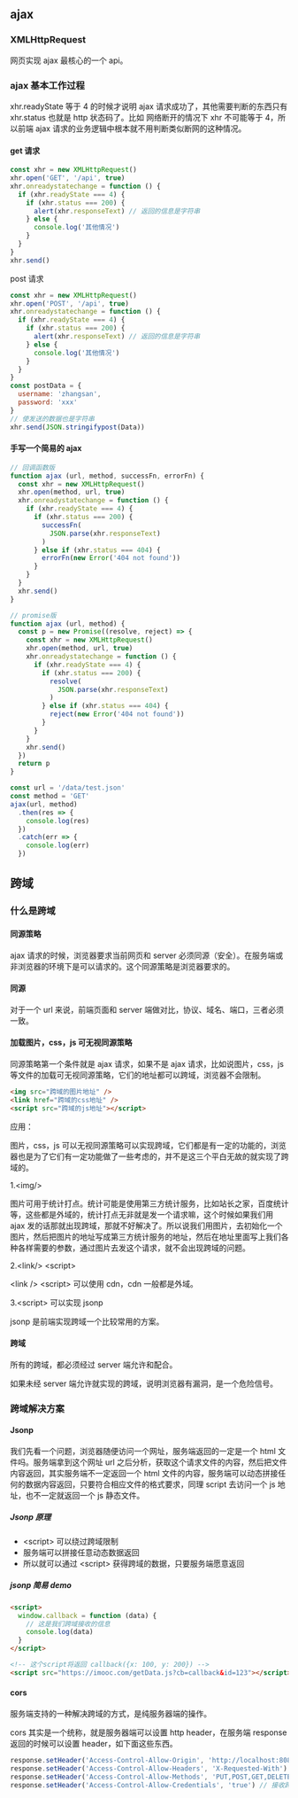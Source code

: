 ## ajax

### XMLHttpRequest

网页实现 ajax 最核心的一个 api。

### ajax 基本工作过程

xhr.readyState 等于 4 的时候才说明 ajax 请求成功了，其他需要判断的东西只有 xhr.status 也就是 http 状态码了。比如
网络断开的情况下 xhr 不可能等于 4，所以前端 ajax 请求的业务逻辑中根本就不用判断类似断网的这种情况。

#### get 请求

```js
const xhr = new XMLHttpRequest()
xhr.open('GET', '/api', true)
xhr.onreadystatechange = function () {
  if (xhr.readyState === 4) {
    if (xhr.status === 200) {
      alert(xhr.responseText) // 返回的信息是字符串
    } else {
      console.log('其他情况')
    }
  }
}
xhr.send()
```

post 请求

```js
const xhr = new XMLHttpRequest()
xhr.open('POST', '/api', true)
xhr.onreadystatechange = function () {
  if (xhr.readyState === 4) {
    if (xhr.status === 200) {
      alert(xhr.responseText) // 返回的信息是字符串
    } else {
      console.log('其他情况')
    }
  }
}
const postData = {
  username: 'zhangsan',
  password: 'xxx'
}
// 使发送的数据也是字符串
xhr.send(JSON.stringifypost(Data))
```

#### 手写一个简易的 ajax

```js
// 回调函数版
function ajax (url, method, successFn, errorFn) {
  const xhr = new XMLHttpRequest()
  xhr.open(method, url, true)
  xhr.onreadystatechange = function () {
    if (xhr.readyState === 4) {
      if (xhr.status === 200) {
        successFn(
          JSON.parse(xhr.responseText)
        )
      } else if (xhr.status === 404) {
        errorFn(new Error('404 not found'))
      }
    }
  }
  xhr.send()
}
```

```js
// promise版
function ajax (url, method) {
  const p = new Promise((resolve, reject) => {
    const xhr = new XMLHttpRequest()
    xhr.open(method, url, true)
    xhr.onreadystatechange = function () {
      if (xhr.readyState === 4) {
        if (xhr.status === 200) {
          resolve(
            JSON.parse(xhr.responseText)
          )
        } else if (xhr.status === 404) {
          reject(new Error('404 not found'))
        }
      }
    }
    xhr.send()
  })
  return p
}

const url = '/data/test.json'
const method = 'GET'
ajax(url, method)
  .then(res => {
    console.log(res)
  })
  .catch(err => {
    console.log(err)
  })
```



## 跨域

### 什么是跨域

#### 同源策略

ajax 请求的时候，浏览器要求当前网页和 server 必须同源（安全）。在服务端或非浏览器的环境下是可以请求的。这个同源策略是浏览器要求的。

#### 同源

对于一个 url 来说，前端页面和 server 端做对比，协议、域名、端口，三者必须一致。

#### 加载图片，css，js 可无视同源策略

同源策略第一个条件就是 ajax 请求，如果不是 ajax 请求，比如说图片，css，js 等文件的加载可无视同源策略，它们的地址都可以跨域，浏览器不会限制。

```html
<img src="跨域的图片地址" />
<link href="跨域的css地址" />
<script src="跨域的js地址"></script>
```

应用：

图片，css，js 可以无视同源策略可以实现跨域，它们都是有一定的功能的，浏览器也是为了它们有一定功能做了一些考虑的，并不是这三个平白无故的就实现了跨域的。

1.\<img/>

图片可用于统计打点。统计可能是使用第三方统计服务，比如站长之家，百度统计等，这些都是外域的，统计打点无非就是发一个请求嘛，这个时候如果我们用 ajax 发的话那就出现跨域，那就不好解决了。所以说我们用图片，去初始化一个图片，然后把图片的地址写成第三方统计服务的地址，然后在地址里面写上我们各种各样需要的参数，通过图片去发这个请求，就不会出现跨域的问题。 

2.\<link/> \<script>

\<link /> \<script> 可以使用 cdn，cdn 一般都是外域。

3.\<script> 可以实现 jsonp

jsonp 是前端实现跨域一个比较常用的方案。

#### 跨域

所有的跨域，都必须经过 server 端允许和配合。

如果未经 server 端允许就实现的跨域，说明浏览器有漏洞，是一个危险信号。

### 跨域解决方案

#### Jsonp

我们先看一个问题，浏览器随便访问一个网址，服务端返回的一定是一个 html 文件吗。服务端拿到这个网址 url 之后分析，获取这个请求文件的内容，然后把文件内容返回，其实服务端不一定返回一个 html 文件的内容，服务端可以动态拼接任何的数据内容返回，只要符合相应文件的格式要求，同理 script 去访问一个 js 地址，也不一定就返回一个 js 静态文件。

##### Jsonp 原理

* \<script> 可以绕过跨域限制
* 服务端可以拼接任意动态数据返回
* 所以就可以通过 \<script> 获得跨域的数据，只要服务端愿意返回

##### jsonp 简易 demo

```html
<script>
  window.callback = function (data) {
    // 这是我们跨域接收的信息
    console.log(data)
  }
</script>

<!-- 这个script将返回 callback({x: 100, y: 200}) -->
<script src="https://imooc.com/getData.js?cb=callback&id=123"></script>
```

#### cors

服务端支持的一种解决跨域的方式，是纯服务器端的操作。

cors 其实是一个统称，就是服务器端可以设置 http header，在服务端 response 返回的时候可以设置 header，如下面这些东西。

```js
response.setHeader('Access-Control-Allow-Origin', 'http://localhost:8081') // 允许的域名是什么 
response.setHeader('Access-Control-Allow-Headers', 'X-Requested-With')     // 允许的headers是什么 
response.setHeader('Access-Control-Allow-Methods', 'PUT,POST,GET,DELETE,OPTIONS') // 允许的methods是什么 
response.setHeader('Access-Control-Allow-Credentials', 'true') // 接收跨域的cookie，是否允许传cookie
```
